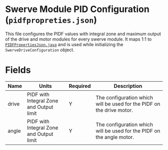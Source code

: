 # Swerve Module PID Configuration (`pidfpropreties.json`)

This file configures the PIDF values with integral zone and maximum output of the drive and motor
modules for every swerve module. It maps 1:1
to [`PIDFPropertiesJson.java`](../../src/main/java/frc/robot/subsystems/swervedrive2/swervelib/parser/json/PIDFPropertiesJson.java)
and is used while initializing the `SwerveDriveConfiguration` object.

# Fields

| Name  | Units                                    | Required | Description                                                           |
|-------|------------------------------------------|----------|-----------------------------------------------------------------------|
| drive | PIDF with Integral Zone and Output limit | Y        | The configuration which will be used for the PIDF on the drive motor. |
| angle | PIDF with Integral Zone and Output limit | Y        | The configuration which will be used for the PIDF on the angle motor. |
